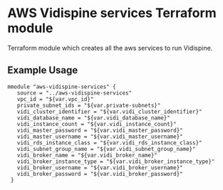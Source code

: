 AWS Vidispine services Terraform module
=======================================
Terraform module which creates all the aws services to run Vidispine.
## Example Usage 
```hcl
mmodule "aws-vidispine-services" {
   source = "../aws-vidispine-services"
   vpc_id = "${var.vpc_id}"
   private_subnet_ids = "${var.private-subnets}"
   vidi_cluster_identifier = "${var.vidi_cluster_identifier}"
   vidi_database_name = "${var.vidi_database_name}"
   vidi_instance_count = "${var.vidi_instance_count}"
   vidi_master_password = "${var.vidi_master_password}"
   vidi_master_username = "${var.vidi_master_username}"
   vidi_rds_instance_class = "${var.vidi_rds_instance_class}"
   vidi_subnet_group_name = "${var.vidi_subnet_group_name}"
   vidi_broker_name = "${var.vidi_broker_name}"
   vidi_broker_instance_type = "${var.vidi_broker_instance_type}"
   vidi_broker_username = "${var.vidi_broker_username}"
   vidi_broker_password = "${var.vidi_broker_password}"
 }
```
